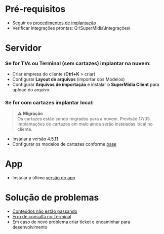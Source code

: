 # Pré-requisitos
- Seguir os [procedimentos de implantação](https://simix.movidesk.com/kb/article/90077/-procedimento-implantacao-supermidia)
- Verificar integrações prontas: Q:\SuperMidia\Integrações\

# Servidor
### Se for TVs ou Terminal (**sem cartazes**) implantar na **nuvem**:
- Criar empresa do cliente (**Ctrl+K** > criar)
- Configurar **Layout de arquivos** (importar dos Modelos)
- Configurar **Arquivos de importação** e instalar o **SuperMídia Client** para upload do arquivo

### Se for **com cartazes** implantar **local**:
> **⚠ Migração**  
> Os cartazes estão sendo migrados para a nuvem. Previsão 17/05.  
> Implantações de cartazes em maio ainda serão instaladas local no cliente.
- Instalar a versão [4.5.11](https://www.dropbox.com/s/dguha16949dtk2p/SuperMidiaCd4511.zip?dl=1)
- Configurar os modelos de cartazes conforme [base](https://simix.movidesk.com/kb/article/263518/instalacao-de-novos-modelos-de-cartazes-supermidia)

# App
- Instalar a última [versão do app](https://supermidiadigital.com.br/downloads)

# Solução de problemas
- [Conteúdos não estão passando](https://simix.movidesk.com/kb/article/63815/conteudos-nao-estao-passando)
- [Erro de consulta no Terminal](https://simix.movidesk.com/kb/article/268986/erro-consulta-terminal)
- Em caso de novo problema criar ticket e encaminhar para desenvolvimento
